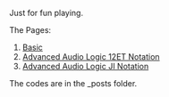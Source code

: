 Just for fun playing.

The Pages:
1. [Basic](https://codineslifen.github.io/MusicTouchpad-XY-Multioctave-w-Continuous-CustomizableScales-SemitonalNotation-AutomaticallyColored/2025/05/10/basic.html)
2. [Advanced Audio Logic 12ET Notation](https://codineslifen.github.io/MusicTouchpad-XY-Multioctave-w-Continuous-CustomizableScales-SemitonalNotation-AutomaticallyColored/2025/06/15/advancedaudio12et.html)
3. [Advanced Audio Logic JI Notation](https://codineslifen.github.io/MusicTouchpad-XY-Multioctave-w-Continuous-CustomizableScales-SemitonalNotation-AutomaticallyColored/ed/2025/06/15/advancedaudiojust.html)

The codes are in the _posts folder.
